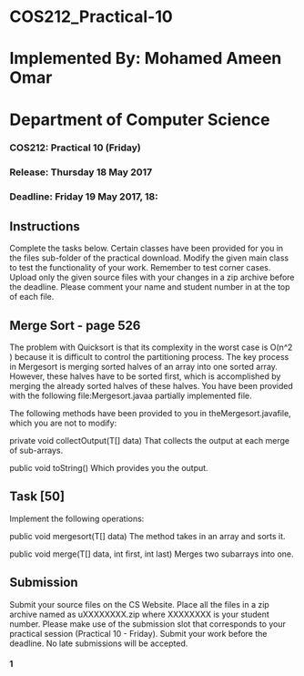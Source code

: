 # COS212_Practical-10
# Implemented By: Mohamed Ameen Omar
# Department of Computer Science

### COS212: Practical 10 (Friday)

### Release: Thursday 18 May 2017

### Deadline: Friday 19 May 2017, 18:


## Instructions

Complete the tasks below. Certain classes have been provided for you in the files sub-folder
of the practical download. Modify the given main class to test the functionality of your
work. Remember to test corner cases. Upload only the given source files with your changes
in a zip archive before the deadline. Please comment your name and student number in at
the top of each file.

## Merge Sort - page 526

The problem with Quicksort is that its complexity in the worst case is O(n^2 ) because it is
difficult to control the partitioning process. The key process in Mergesort is merging sorted
halves of an array into one sorted array. However, these halves have to be sorted first,
which is accomplished by merging the already sorted halves of these halves. You have been
provided with the following file:Mergesort.javaa partially implemented file.

The following methods have been provided to you in theMergesort.javafile, which you
are not to modify:

private void collectOutput(T[] data)
That collects the output at each merge of sub-arrays.

public void toString()
Which provides you the output.

## Task [50]

Implement the following operations:

public void mergesort(T[] data)
The method takes in an array and sorts it.

public void merge(T[] data, int first, int last)
Merges two subarrays into one.

## Submission

Submit your source files on the CS Website. Place all the files in a zip archive named as
uXXXXXXXX.zip where XXXXXXXX is your student number. Please make use of the
submission slot that corresponds to your practical session (Practical 10 - Friday). Submit
your work before the deadline. No late submissions will be accepted.

#### 1


